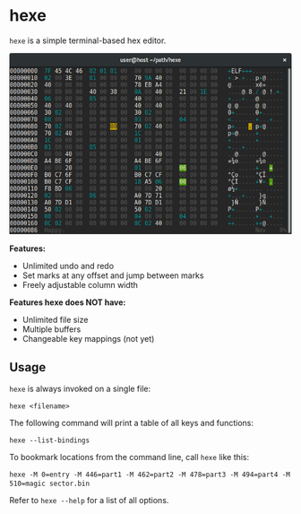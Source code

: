 # hexe

`hexe` is a simple terminal-based hex editor.

![Screenshot](screenshot.png)

**Features:**

 * Unlimited undo and redo
 * Set marks at any offset and jump between marks
 * Freely adjustable column width

**Features hexe does NOT have:**

 * Unlimited file size
 * Multiple buffers
 * Changeable key mappings (not yet)

## Usage

`hexe` is always invoked on a single file:

    hexe <filename>

The following command will print a table of all keys and functions:

    hexe --list-bindings

To bookmark locations from the command line, call `hexe` like this:

    hexe -M 0=entry -M 446=part1 -M 462=part2 -M 478=part3 -M 494=part4 -M 510=magic sector.bin

Refer to `hexe --help` for a list of all options.
